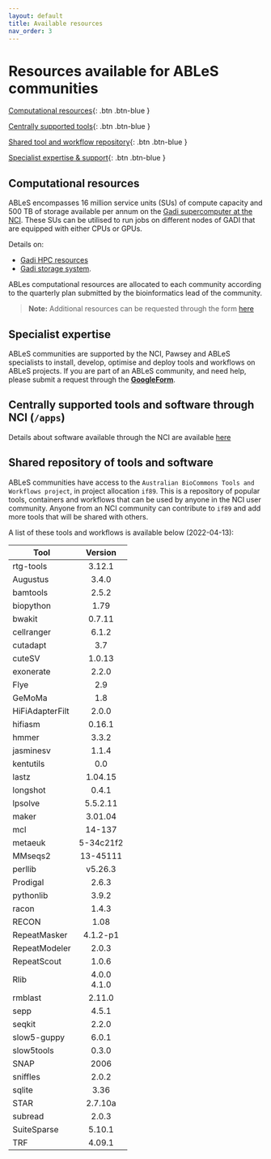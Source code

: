 ```yaml
---
layout: default
title: Available resources
nav_order: 3
---
```


# Resources available for ABLeS communities

[Computational resources](#computational-resources){: .btn .btn-blue }

[Centrally supported tools](#centrally-supported-tools-and-software-through-nci-apps){: .btn .btn-blue }

[Shared tool and workflow repository](#shared-repository-of-tools-and-software){: .btn .btn-blue }

[Specialist expertise & support](#specialist-expertise){: .btn .btn-blue }

## Computational resources

ABLeS encompasses 16 million service units (SUs) of compute capacity and 500 TB of storage available per annum on the [Gadi supercomputer at the NCI](https://nci.org.au/our-systems/hpc-systems). These SUs can be utilised to run jobs on different nodes of GADI that are equipped with either CPUs or GPUs. 

Details on:
- [Gadi HPC resources](https://nci.org.au/our-systems/hpc-systems) 
- [Gadi storage system](https://nci.org.au/our-systems/storage-systems).

ABLes computational resources are allocated to each community according to the quarterly plan submitted by the bioinformatics lead of the community. 

> **Note:** Additional resources can be requested through the form [here](https://docs.google.com/forms/d/e/1FAIpQLSeaJdpQXbvXYfjwXFRPAmtc0FjJEcCwplM7kCWye1DFMtgx9g/viewform?usp=sf_link)

## Specialist expertise

ABLeS communities are supported by the NCI, Pawsey and ABLeS specialists to install, develop, optimise and deploy tools and workflows on ABLeS projects.
If you are part of an ABLeS community, and need help, please submit a request through the **[GoogleForm](https://docs.google.com/forms/d/e/1FAIpQLSeaJdpQXbvXYfjwXFRPAmtc0FjJEcCwplM7kCWye1DFMtgx9g/viewform?usp=sf_link)**.

## Centrally supported tools and software through NCI (`/apps`)

Details about software available through the NCI are available [here ](https://opus.nci.org.au/display/Help/5.+Software+Applications)

## Shared repository of tools and software

ABLeS communities have access to the `Australian BioCommons Tools and Workflows project`, in project allocation `if89`.
This is a repository of popular tools, containers and workflows that can be used by 
anyone in the NCI user community.
Anyone from an NCI community can contribute to `if89` and add more tools that will be shared with others.

A list of these tools and workflows is available below (2022-04-13):

| **Tool**              | **Version**               |
|----------------------------------|:-----------------------------------:|
| rtg-tools | 3.12.1 |        
| Augustus | 3.4.0  |
| bamtools | 2.5.2  |
| biopython |1.79|
| bwakit   |0.7.11|
| cellranger  |6.1.2|
| cutadapt |3.7|
| cuteSV |1.0.13|
| exonerate |2.2.0|
| Flye |2.9|
| GeMoMa |1.8|
| HiFiAdapterFilt |2.0.0|
| hifiasm  |0.16.1|
| hmmer  |3.3.2|
| jasminesv  |1.1.4|
| kentutils  |0.0|
| lastz  |1.04.15|
| longshot  |0.4.1|
| lpsolve  |5.5.2.11|
| maker  |3.01.04|
| mcl  |14-137|
| metaeuk  |5-34c21f2|
| MMseqs2  |13-45111|
| perllib  |v5.26.3|
| Prodigal  |2.6.3|
| pythonlib  |3.9.2|
| racon  |1.4.3|
| RECON |1.08 |
| RepeatMasker |4.1.2-p1 |
| RepeatModeler  |2.0.3|
| RepeatScout |1.0.6|
| Rlib  |4.0.0 </br> 4.1.0|
| rmblast  |2.11.0|
| sepp  |4.5.1|
| seqkit  |2.2.0|
| slow5-guppy  |6.0.1| 
| slow5tools  |0.3.0|
| SNAP  |2006|
| sniffles  |2.0.2|
| sqlite  |3.36|
| STAR  |2.7.10a|
| subread  |2.0.3|
| SuiteSparse  |5.10.1| 
| TRF  |4.09.1|




